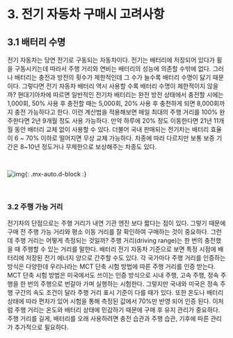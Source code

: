 # 3. 전기 자동차 구매시 고려사항

## 3.1 배터리 수명
전기 자동차는 당연 전기로 구동되는 자동차이다. 전기는 배터리에 저장되어 있다가 휠을 구동시키는데 따라서 주행 거리와 연비는 배터리의 성능에 의존할 수밖에 없다. 그러나 배터리는 충전과 방전의 횟수가 제한적인데 그 수가 늘수록 배터리 수명이 닳기 때문이다. 그렇다면 전기 자동차 배터리 역시 사용할 수록 배터리 수명이 제한적이지 않을까? 현대기아차에 따르면 일반적인 전기차 배터리는 완전 방전 상태에서 충전할 시에는 1,000회, 50% 사용 후 충전할 때는 5,000회, 20% 사용 후 충천하게 되면 8,000회까지 충전 가능하다고 한다. 이런 계산법을 적용해보면 매일 최대의 주행 거리를 100% 완주한다면 2년 9개월 정도 사용 가능하다. 만약 하루에 20% 정도 이동한다면 21년 11개월 동안 배터리 교체 없이 사용할 수 있다. 더불어 국내 판매되는 전기차는 배터리 효율이 6 ~ 70% 이하로 떨어지면 무상 교체 가능하다. 차종에 따라 다르지만 보통 보증 기간은 8~10년 정도거나 무제한으로 보상해주는 차종도 있다.

<BR>

![img](https://lh4.googleusercontent.com/IZWQTfCptMl9KPDWa1Zkt2jRXOvgP7Y0L2uDPU590svRxSMr3RMuRkuvWHGUYsm2vByt87d6TdzgkABUPuESz3AyhJOD8s591dEP5zr6vXL2vLaSN7LlZyDJL0Ub1CvbpvxYBgL7){: .mx-auto.d-block :}

<br/>

### 3.2 주행 가능 거리
전기차의 단점으로는 주행 거리가 내연 기관 엔진 보다 짧다는 점이 있다. 그렇기 때문에 구매 전 주행 가능 거리와 평소 이동 거리를 잘 확인하여 구매하는 것이 중요하다. 그런데 주행 거리는 어떻게 측정되는 것일까? 주행 거리(driving range)는 한 번의 충전했을 때 주행할 수 있는 거리를 말한다. 배터리 전기 자동차 기준으로 보면 특정 시점에 배터리에 저장된 전기 에너지 양으로 간주할 수도 있다. 각 국가마다 주행 거리를 인증하는 방식은 다양한데 우리나라는 MCT 단축 시험 방법에 따른 주행 거리를 인증 받는다. MCT 단축 시험 방법은 미국에서도 쓰이는 인증 방식으로 시내 주행, 고속 주행, 정속 주행을 한 번의 주행으로 번갈아 가며 실행하는 시험한다. 그렇지만 국내와 미국은 정속 주행 구간의 속도 조건이 달라 주행 거리 표시 기준이 다를 때가 있다. 또한 온도나 배터리 상태에 따라 편차가 있어 시험을 통해 측정된 값에서 70%만 반영 되어 인증 된다. 
이처럼 주행 거리는 온도와 배터리 상태에 민감하기 때문에 구매 후 유지 관리가 중요하다. 주행 거리를 길게, 배터리를 오래 사용하려면 충전 습관과 주행 습관, 기후에 따른 관리가 추가적으로 필요하다.
